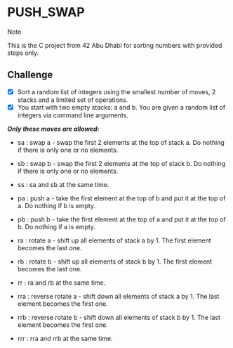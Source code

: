 # **PUSH_SWAP**

> [!NOTE]
This is the C project from 42 Abu Dhabi for sorting numbers with provided steps only.

## Challenge

- [x] Sort a random list of integers using the smallest number of moves, 2 stacks and a limited set of operations.
- [x] You start with two empty stacks: a and b. You are given a random list of integers via command line arguments.

***Only these moves are allowed:***
- sa : swap a - swap the first 2 elements at the top of stack a. Do nothing if there is only one or no elements.
* sb : swap b - swap the first 2 elements at the top of stack b. Do nothing if there is only one or no elements.
+ ss : sa and sb at the same time.
- pa : push a - take the first element at the top of b and put it at the top of a. Do nothing if b is empty.
* pb : push b - take the first element at the top of a and put it at the top of b. Do nothing if a is empty.
+ ra : rotate a - shift up all elements of stack a by 1. The first element becomes the last one.
- rb : rotate b - shift up all elements of stack b by 1. The first element becomes the last one.
* rr : ra and rb at the same time.
+ rra : reverse rotate a - shift down all elements of stack a by 1. The last element becomes the first one.
- rrb : reverse rotate b - shift down all elements of stack b by 1. The last element becomes the first one.
* rrr : rra and rrb at the same time.